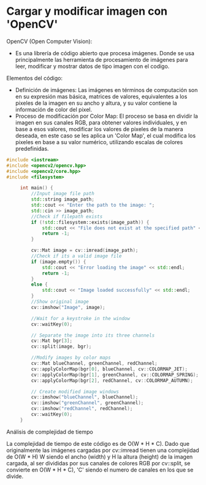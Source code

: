 # Cargar y modificar imagen con 'OpenCV'

OpenCV (Open Computer Vision):

- Es una librería de código abierto que procesa imágenes. Donde se usa principalmente las herramienta de procesamiento de imágenes para leer, modificar y mostrar datos de tipo imagen con el codigo.
  
Elementos del código:

- Definición de imágenes:
Las imágenes en términos de computación son en su expresión mas básica, matrices de valores, equivalentes a los pixeles de la imagen en su ancho y altura, y su valor contiene la información de color del pixel.
- Proceso de modificación por Color Map:
El proceso se basa en dividir la imagen en sus canales RGB, para obtener valores individuales, y en base a esos valores, modificar los valores de pixeles de la manera deseada, en este caso se les aplica un 'Color Map', el cual modifica los pixeles en base a su valor numérico, utilizando escalas de colores predefinidas.

```c++
#include <iostream>
#include <opencv2/opencv.hpp>
#include <opencv2/core.hpp>
#include <filesystem>

     int main() {
         //Input image file path
         std::string image_path;
         std::cout << "Enter the path to the image: ";
         std::cin >> image_path;
         //Check if filepath exists
         if (!std::filesystem::exists(image_path)) {
             std::cout << "File does not exist at the specified path" << std::endl;
             return -1;
         }

         cv::Mat image = cv::imread(image_path);
         //Check if its a valid image file
         if (image.empty()) {
             std::cout << "Error loading the image" << std::endl;
             return -1;
         }
         else {
             std::cout << "Image loaded successfully" << std::endl;
         }
         //Show original image
         cv::imshow("Image", image);

         //Wait for a keystroke in the window
         cv::waitKey(0);

         // Separate the image into its three channels
         cv::Mat bgr[3];
         cv::split(image, bgr);

         //Modify images by color maps
         cv::Mat blueChannel, greenChannel, redChannel;
         cv::applyColorMap(bgr[0], blueChannel, cv::COLORMAP_JET);
         cv::applyColorMap(bgr[1], greenChannel, cv::COLORMAP_SPRING);
         cv::applyColorMap(bgr[2], redChannel, cv::COLORMAP_AUTUMN);

         // Create modified image windows
         cv::imshow("blueChannel", blueChannel);
         cv::imshow("greenChannel", greenChannel);
         cv::imshow("redChannel", redChannel);
         cv::waitKey(0);
     }
```

Análisis de complejidad de tiempo

La complejidad de tiempo de este código es de O(W * H * C). Dado que originalmente las imágenes cargadas por cv::imread tienen una complejidad de O(W * H) W siendo el ancho (width) y H la altura (height) de la imagen cargada, al ser divididas por sus canales de colores RGB por cv::split, se convierte en O(W * H * C), 'C' siendo el numero de canales en los que se divide.
